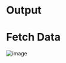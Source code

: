 <h1>Output</h1>

<h1>Fetch Data</h1>

![image](https://github.com/user-attachments/assets/64fc40a0-81c9-4730-9889-22c4bbf97390)
